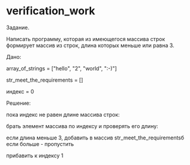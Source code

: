 # verification_work
Задание.

Написать программу, которая из имеющегося массива строк формирует массив из строк, длина которых меньше или равна 3.


Дано:

array_of_strings = ["hello", "2", "world", ":-)"]

str_meet_the_requirements = []

индекс = 0 

Решение:

пока индекс не равен длине массива строк:

брать элемент массива по индексу и проверять его длину:

если длина меньше 3, добавить в массив str_meet_the_requirementsб если больше - пропустить

прибавить к индексу 1
